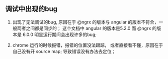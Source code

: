 ## 调试中出现的bug

1. 出现了无法调试的bug, 原因在于 @ngrx 的版本与 angular 的版本不符合，一般两者之间都是同步的； 这个文档中 angular 的版本是5.2.0 而 @ngrx 的版本是 6.0.0 明显运行期间会出现许多的bug;

2. chrome 运行的时候报错，报错的位置没法跟踪， 或者直接看不懂，原因在于自己没有开 source map; 导致错误没有办法去定位；


